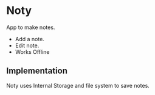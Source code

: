 # Noty

App to make notes. 

  - Add a note.
  - Edit note.
  - Works Offline

## Implementation

Noty uses Internal Storage and file system to save notes.
